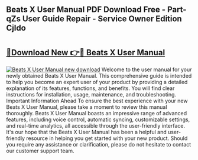 ## Beats X User Manual PDF Download Free - Part-qZs User Guide Repair - Service Owner Edition Cjldo

# <h2><a href="http://cf13870.oget.top/?id=Beats+X+User+Manual">🔗Download New 👉🔴 Beats X User Manual</a></h2>

[![Beats X User Manual new download](https://i.imgur.com/5g1atiW.png)](http://cf13870.oget.top/?id=Beats+X+User+Manual)
Welcome to the user manual for your newly obtained Beats X User Manual. This comprehensive guide is intended to help you become an expert user of your product by providing a detailed explanation of its features, functions, and benefits. You will find clear instructions for installation, usage, maintenance, and troubleshooting. Important Information Ahead To ensure the best experience with your new Beats X User Manual, please take a moment to review this manual thoroughly. Beats X User Manual boasts an impressive range of advanced features, including voice control, automatic syncing, customizable settings, and real-time analytics, all accessible through the user-friendly interface. It's our hope that the Beats X User Manual has been a helpful and user-friendly resource in helping you get started with your new product. Should you require any assistance or clarification, please do not hesitate to contact our customer support team.

